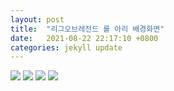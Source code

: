```yaml
---
layout: post
title:  "리그오브레전드 롤 아리 배경화면"
date:   2021-08-22 22:17:10 +0800
categories: jekyll update
---
```

<style>c {display:block}</style>
<img src='https://c.wallhere.com/photos/af/a1/League_of_Legends_Ahri_Ahri_League_of_Legends_fox_ears_crystal-1955511.jpg!d'>
<img src='https://i.ytimg.com/vi/5R617jw5DWY/maxresdefault.jpg'>
<img src='https://a-static.besthdwallpaper.com/rigeu-obeu-rejeondeu-lol-gumiho-ari-jeongryeong-ggoc-byeogji-1920x1080-64096_48.jpg'>
<img src='https://www.wallpapertip.com/wmimgs/19-197267_kda-ahri.jpg'>